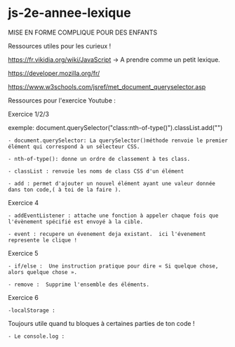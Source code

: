 # js-2e-annee-lexique

MISE EN FORME COMPLIQUE POUR DES ENFANTS





Ressources utiles pour les curieux !  


https://fr.vikidia.org/wiki/JavaScript  ->  A prendre comme un petit lexique.  

https://developer.mozilla.org/fr/

https://www.w3schools.com/jsref/met_document_queryselector.asp





Ressources pour l'exercice Youtube :


Exercice 1/2/3

exemple: document.querySelector("class:nth-of-type()").classList.add("")

    - document.querySelector: La querySelector()méthode renvoie le premier élément qui correspond à un sélecteur CSS.

    - nth-of-type(): donne un ordre de classement à tes class.

    - classList : renvoie les noms de class CSS d'un élément
    
    - add : permet d'ajouter un nouvel élément ayant une valeur donnée dans ton code,( à toi de la faire ).
    
    
    
   
    
Exercice 4


    - addEventListener : attache une fonction à appeler chaque fois que l'évènement spécifié est envoyé à la cible.
    
    - event : recupere un évenement deja existant.  ici l'évenement represente le clique !
    
    
Exercice 5

    - if/else :  Une instruction pratique pour dire « Si quelque chose, alors quelque chose ».
    
    - remove :  Supprime l'ensemble des éléments.
    
    
    
 Exercice 6
    
    -localStorage :  




Toujours utile quand tu bloques à certaines parties de ton code !

    - Le console.log :
    
